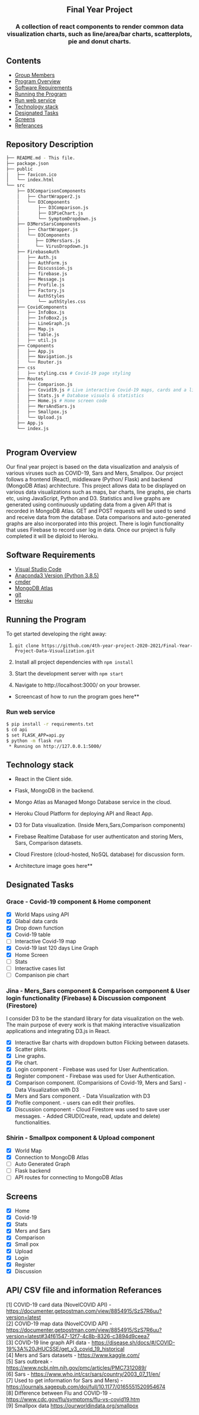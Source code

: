 <h2 align="center">
    Final Year Project
</h3>

<h3 align="center">
    A collection of react components to render common data visualization charts, such as line/area/bar charts, scatterplots, pie and donut charts.
</h4>

## Contents
- [Group Members](#group-members)
- [Program Overview](#program-overview)
- [Software Requirements](#software-requirements)
- [Running the Program](#running-the-program)
- [Run web service](#run-web-service)
- [Technology stack](#technology-stack)
- [Designated Tasks](#designated-tasks)
- [Screens](#screens)
- [Referances](#referances)

## Repository Description 

```bash
├── README.md - This file.
├── package.json 
├── public
│   ├── favicon.ico 
│   └── index.html 
└── src
    ├── D3ComparisonComponents
    │   ├── ChartWrapper2.js 
    │   └── D3Components
    │       ├── D3Comparison.js 
    │       ├── D3PieChart.js
    │       └── SymptomDropdown.js 
    ├── D3MersSarsComponents
    │   ├── ChartWrapper.js 
    │   └── D3Components
    │      ├── D3MersSars.js
    │      └── VirusDropdown.js 
    ├── FirebaseAuth
    │   ├── Auth.js 
    │   ├── AuthForm.js 
    │   ├── Discussion.js 
    │   ├── firebase.js 
    │   ├── Message.js 
    │   ├── Profile.js 
    │   ├── Factory.js 
    │   └── AuthStyles
    │       └── authStyles.css
    ├── CovidComponents
    │   ├── InfoBox.js
    │   ├── InfoBox2.js  
    │   ├── LineGraph.js 
    │   ├── Map.js 
    │   ├── Table.js 
    │   ├── util.js 
    ├── Components
    │   ├── App.js
    │   ├── Navigation.js  
    │   └── Router.js 
    ├── css
    │   ├── styling.css # Covid-19 page styling
    ├── Routes
    │   ├── Comparison.js 
    │   ├── Covid19.js # Live interactive Covid-19 maps, cards and a line graph
    │   ├── Stats.js # Database visuals & statistics
    │   ├── Home.js # Home screen code
    │   ├── MersAndSars.js  
    │   ├── Smallpox.js 
    │   └── Upload.js 
    ├── App.js
    └── index.js
    
```

## Program Overview
Our final year project is based on the data visualization and analysis of various viruses such as COVID-19, Sars and Mers, Smallpox. Our project follows a frontend (React), middleware (Python/ Flask) and backend (MongoDB Atlas) architecture. This project allows data to be displayed on various data visualizations such as maps, bar charts, line graphs, pie charts etc, using JavaScript, Python and D3. Statistics and live graphs are generated using continuously updating data from a given API that is recorded in MongoDB Atlas. GET and POST requests will be used to send and receive data from the database. Data comparisons and auto-generated graphs are also incorporated into this project. There is login functionality that uses Firebase to record user log in data. Once our project is fully completed it will be diploid to Heroku. 

## Software Requirements
- [Visual Studio Code](https://code.visualstudio.com/download)
- [Anaconda3 Version (Python 3.8.5)](https://www.anaconda.com/products/individual)
- [cmder](https://cmder.net/)
- [MongoDB Atlas](https://www.mongodb.com/cloud/atlas/lp/try2?utm_source=google&utm_campaign=gs_emea_ireland_search_core_brand_atlas_desktop&utm_term=mongodb%20atlas&utm_medium=cpc_paid_search&utm_ad=e&utm_ad_campaign_id=12212624527&gclid=Cj0KCQiA-aGCBhCwARIsAHDl5x8_dfnh9PWedNlnlRjFzg8yn4SIV5UxJTl9bBAb7SfrZy6IE2JXCdoaAp7tEALw_wcB)
- [git](https://git-scm.com/downloads)
- [Heroku](https://www.heroku.com/)


## Running the Program
To get started developing the right away:

1) `git clone https://github.com/4th-year-project-2020-2021/Final-Year-Project-Data-Visualization.git`

2) Install all project dependencies with  `npm install`

3) Start the development server with `npm start`

4) Navigate to http://localhost:3000/ on your browser.

- Screencast of how to run the program goes here**

### Run web service

```bash
$ pip install -r requirements.txt
$ cd api
$ set FLASK_APP=api.py
$ python -m flask run
 * Running on http://127.0.0.1:5000/
 ```

## Technology stack

- React in the Client side.

- Flask, MongoDB in the backend.

- Mongo Atlas as Managed Mongo Database service in the cloud.

- Heroku Cloud Platform for deploying API and React App.

- D3 for Data visualization. (Inside Mers,Sars,Comparison components)

- Firebase Realtime Database for user authenticaton and storing Mers, Sars, Comparison datasets.

- Cloud Firestore (cloud-hosted, NoSQL database) for discussion form.

- Architecture image goes here**

## Designated Tasks

### Grace - Covid-19 component & Home component

- [x] World Maps using API
- [x] Glabal data cards
- [x] Drop down function
- [x] Covid-19 table
- [ ] Interactive Covid-19 map
- [x] Covid-19 last 120 days Line Graph
- [x] Home Screen
- [ ] Stats
- [ ] Interactive cases list
- [ ] Companison pie chart

### Jina - Mers_Sars component & Comparison component & User login functionality (Firebase) & Discussion component (Firestore)

I consider D3 to be the standard library for data visualization on the web.
The main purpose of every work is that making interactive visualization applications and integrating D3.js in React.

- [x] Interactive Bar charts with dropdown button Flicking between datasets. 
- [x] Scatter plots.
- [x] Line graphs.
- [x] Pie chart.
- [x] Login component - Firebase was used for User Authentication. 
- [x] Register component - Firebase was used for User Authentication. 
- [x] Comparison component. (Comparisions of Covid-19, Mers and Sars) - Data Visualization with D3
- [x] Mers and Sars component. - Data Visualization with D3
- [x] Profile component. - users can edit their profiles.
- [x] Discussion component - Cloud Firestore was used to save user messages. - Added CRUD(Create, read, update and delete) functionalities.

### Shirin - Smallpox component & Upload component

- [x] World Map 
- [x] Connection to MongoDB Atlas
- [ ] Auto Generated Graph
- [ ] Flask backend
- [ ] API routes for connecting to MongoDB Atlas

## Screens

- [x] Home
- [x] Covid-19
- [x] Stats
- [x] Mers and Sars
- [x] Comparison
- [x] Small pox
- [x] Upload
- [X] Login
- [X] Register
- [X] Discussion

## API/ CSV file and information Referances
[1] COVID-19 card data (NovelCOVID API) - https://documenter.getpostman.com/view/8854915/SzS7R6uu?version=latest <br>
[2] COVID-19 map data (NovelCOVID API) - https://documenter.getpostman.com/view/8854915/SzS7R6uu?version=latest#34f61547-12f7-4c8b-8326-c3894d9ceea7 <br>
[3] COVID-19 line graph API data - https://disease.sh/docs/#/COVID-19%3A%20JHUCSSE/get_v3_covid_19_historical<br>
[4] Mers and Sars datasets - https://www.kaggle.com/ <br>
[5] Sars outbreak - https://www.ncbi.nlm.nih.gov/pmc/articles/PMC7312089/<br>
[6] Sars - https://www.who.int/csr/sars/country/2003_07_11/en/<br>
[7] Used to get information for Sars and Mers) - https://journals.sagepub.com/doi/full/10.1177/0165551520954674<br>
[8] Difference between Flu and COVID-19 - https://www.cdc.gov/flu/symptoms/flu-vs-covid19.htm<br>
[9] Smallpox data https://ourworldindata.org/smallpox<br>


